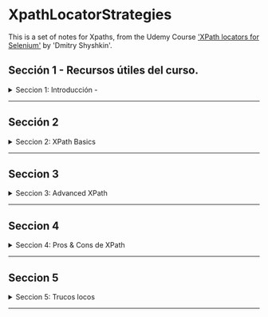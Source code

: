 # XpathLocatorStrategies

This is a set of notes for Xpaths, from the Udemy Course ['XPath locators for Selenium'](https://www.udemy.com/course/xpath-locators-for-selenium/) by 'Dmitry Shyshkin'.

## Sección 1 - Recursos útiles del curso.

<details>

<summary> Seccion 1: Introducción - </summary>

<details>

<summary>Páginas Web</summary>

1. [Test Login](https://practicetestautomation.com/practice-test-login/)
2. [Test Exceptions](https://practicetestautomation.com/practice-test-exceptions/)
3. [GitHub Repo - XPath-locators-for-Selenium](https://github.com/dimashyshkin/XPath-locators-for-Selenium)

</details>

<details>

<summary>Plugins para facilitar la vida.</summary>

1. FireFox

   - xPath Finder

2. Chrome
   - Ranorex Selocity
   - SelectorsHub
   - CSS and XPath checker
   - Relative Xpath Helper
   - TruePath
   - Chro Path
   - Selectors Hub - XPath helper

</details>

### Shortcuts de Teclado

<details>

<summary>TRUCOS</summary>

En el explorador Google CHROME:

1. Abrir el Inspector de Elementos, para ver el Document Object Model (DOM).

   1. > CTRL + SHIFT + I
   2. > F12
   3. > Click Derecho > Inspeccionar

2. Abrir directamente abre el Selector de WebElements en el DOM.
   1. > CTRL + SHIFT + C
   2. > CTRL + F - Abre un buscador para validar Xaths

</details>

</details>

---

## Sección 2

<details>

<summary>Seccion 2: XPath Basics</summary>

### Xpath Meaning

<details>

<summary>Xpath significa</summary>

XML Path  Language it's a Query Language for selecting **nodes** from a XML document.

</details>

### XPATH Formula:

<details>

<summary>Xpath explicado</summary>

```
//tag[@attribute="value"]
```

</details>

### Estrategias de localización:

<details>

<summary>9 estrategias de localizacion</summary>

1. By locator = By.id("id_del_elemento");

2. By locator_name = By.name("name_elemnt");

3. By locator_className = By.className("clase_elemento");

4. By locator_tagName = By.tagName("tag");

5. By locator_linktext = By.linkText("texto_link");

6. By locator_partialLinkText = By.partialLinkText("parte_texto");

7. By locator_cssSelector = By.cssSelector("input[name='q']");

8. By locator_Xpath = By.xpath("//input[@name='q']");

9. JavaScript

```
JavascriptExecutor js = (JavascriptExecutor) driver;

WebElement searchBox = (WebElement)js.executeScript("return document.getElementsByName('q')[0]");
```

</details>

### Inspector de Elementos

<details>

<summary>Todo es relativo</summary>

- Usando el elemento 'Submit', hacia arriba, tiene 2 'hermanos' y 1 'padre.

![alt text](image-13.png)

- Usando el 'Form', hacia abajo, tiene 3 hijos.


![alt text](image-15.png)


</details>

### Terminlogía de los XPaths

<details>

<summary>Conceptos</summary>

1. Tipos de **nodos** en Xpath:
   - Element
   - Attribute
   - Text
   - Document
   - etc..
2. **Atomic Values**:
   - Nodos SIN hijos ni Padres.
3. **Relaciones** entre Nodos:
   - Padre
   - Hijo
   - Hermano
   - Ancestro
   - Descendiente
4. Tipos de XPath:
   1. Absolutos
      - Manera directa de localizar un elemento
      - Comienzan desde el Origen del DOM.
      - No son robustos ni confiables  (se arruinan con cualquier cambio en la página antes de nuestro elemento)
   2. Relativos (los que debemos usar)
      - Comienzan desde un Nodo que nosotros elegimos.
      - Mas cortos y fáciles de leer.
      - Estrategia de localización mas robusta.

</details>

### Sintaxis Básica de XPath

<details>

<summary>XPath Relativo e Hijo</summary>

- Tenemos un elemento 'PADRE' tipo 'Div' con un 'Id'

  - Dentro tiene otras cosas, pero las que nos interesa es el INPUT

- Elemento PADRE, usado como `XPath Relativo` o referencia:

```
//div[@id='row2']
```

![alt text](image-2.png)

- Con este punto de partida, nos dirigimos al elemento HIJO, el único tipo `INPUT`.
- Como no hay otro similar, el XPath queda:

```
//div[@id='row2']/input
```

![alt text](image-3.png)

</details>

### Diferencia entre '/' vs '//' vs './' vs '..//'

<details>

<summary>Diferencias clave en Nodos</summary>

---

1.  / - una diagonal
    - Usado al inicio del XPath, selecciona un elemento RAÍZ.
    - Usado para crear XPaths Absolutos
    - Abreviación de 'Child Node' - Nodo Hijo

#### Ejemplo 1:

```
/HTML/Body
```

El elemento raíz `HTML` contiene 2 hijos, `HEAD`y `BODY`

![alt text](image-4.png)

---

2.  // - doble diagonal

    - Abreviatura de 'descendiente' o 'Self Node'.
    - Para 'XPaths Relativos'
    - Selecciona un elemento en cualquier lugar de la página.

#### Ejemplo 2:

- Usando un elemento relativo, vamos buscando todos los elementos hijos en el árbol del DOM hasta encontrar los de tipo 'INPUT'.

- En este caso son 2 distintos.

```
//div[@id='rows']/div/div/input
```

![alt text](image-5.png)

**NOTA:** podemos `anidar` NODOS RELATIVOS para usar el Nodo Padre como nuevo RAIZ.

El XPath anterior, se puede reescribir como

```
//div[@id='rows']//input
```

Obteniendo el mismo resultado:

- **Dentro** del DIV element con ID = 'rows' (`Nodo Relativo`), **BUSCA** en cualquier lugar **elementos descendiente** con TAG tipo `INPUT`.

![alt text](image-6.png)

---

3. Uso de .// con 'Context Element'

- Este necesita un 'Context Element' en SELENIUM para funcionar, de otro modo no hace nada en el Navegador.
- Este es el código

```java
package com.practicetestautomation;

import java.util.List;

import org.openqa.selenium.By;
import org.openqa.selenium.WebElement;
import org.openqa.selenium.support.ui.ExpectedConditions;
import org.openqa.selenium.support.ui.WebDriverWait;
import org.testng.Assert;
import org.testng.annotations.Test;

public class RelativeXpathTests extends BaseTest {

	private String url = "https://practicetestautomation.com/practice-test-exceptions/";

	@Test(priority = 1)
	public void relativeXpathTest() {
		driver.get(url);

		// Find and click 'Add' button to add second row
		WebElement addButton = driver.findElement(By.id("add_btn"));
		addButton.click();

		// Use Explicit wait to wait for the second row to be visible
		WebDriverWait wait = new WebDriverWait(driver, 15);
		wait.until(ExpectedConditions.visibilityOfElementLocated(By.xpath("//div[@id='row2']")));

		// Get list of all rows
		List<WebElement> rows = driver.findElements(By.xpath("//div[@id='row2']/*[@id='save_btn']"));

		String actualText = null;

		// Iterate over each row in the list - this 'row' are the CONTEXT ELEMENT
		for (WebElement row : rows) {
			// Get text from label element for each 'row'
			String label = row.findElement(By.xpath(".//label")).getText(); // Look for //label inside CONTEXT ELEMENT
			System.out.println("Label text is: " + label);

			if (label.equals("Row 2")) {
				// If label equals Row 2, type Sushi into input field
				System.out.println("Typing 'sushi' into input field");
				row.findElement(By.xpath(".//input")).sendKeys("Sushi"); // Look for //label inside CONTEXT ELEMENT

				// Save new value by pushing Save button
				driver.findElement(By.xpath("//div[@id='row2']/*[@id='save_btn']")).click();

				// Get new value to use in the assertion
				actualText = row.findElement(By.xpath(".//input")).getAttribute("value"); // Look for //input inside CONTEXT ELEMENT
				break;
			}
		}
		Assert.assertEquals(actualText, "Sushi");
	}
}
```

</details>

### Diferencia entre 'Position' e 'Index'

<details>

<summary>XPath con múltiples resultados, y los métodos para definir elementos.</summary>

- Cuando encontramos una página que nos arroja varios resultados para un XPath, requerimos definir cuál es el elemento que queremos.

- Por ejemplo, en la página bajo prueba, si elegimos un elemento `H5` nos encuentra 6 resultados.

- `NOTA`: En los XPaths, los índices comienzan en '1', no en 'CERO' como los lenguajes de programación.

```
//H5
```

![alt text](image-7.png)


</details>


---


<details>

<summary>INDEX</summary>

- Un Índice XPath comienza en '1'

```
//H5[2]
```

- Para elegir un único elemento XPath, debemos encerrar entre `paréntesis cuadrados` la dirección del elemento.

![alt text](image-8.png)


- Para XPaths con `atributos`, se debe encerrar entre `paréntesis` el XPath completo y al final entre `corchetes` se coloca el índice.

```
(//div[@class='row'])[2]
```

![alt text](image-20.png)

---

- Ahora, digamos que dentro de este elemento, queremos el botón `REMOVE`. 
- Podemos usar la búsqueda de elementos hijos de este elemento.

```
(//div[@class='row'])[2]/button[3]
```

![alt text](image-21.png)

- Pero, podemos mejorar el XPath, teniendo en cuenta una consideración del método `INDEX`.

- `OJO` : si escribimos este comando, nos dará como resultado que efectivamente encontró los 6 botones, que coinciden con el criterio de búsqueda:

![alt text](image-23.png)

```
//div[@class='row']/button
```

![alt text](image-22.png)


- `PERO` si ponemos los corchetes, NO va encontrar nuestro elemento.

```
//div[@class='row']/button[6]
```

- Por que, XPath va a buscar dentro del `PRIMER` elemento que cumpla la condición de ser DIV y tener clase ROW, el sexto elemento tipo BUTTON.

- Y sabemos por el DOM que sólo contiene 3 elementos.

- La sintaxis correcta, es nuevamente, envolver TODO el XPath entre `paréntesis` para que PRIMERO busque TODOS los elementos tipo BUTTON dentro de TODOS los DIV con clase ROW.



```
(//div[@class='row']/button)[6]
```

- Y ahora sí, encontrados TODOS, elegir ya sea el último, o el índice '6'.

![alt text](image-24.png)



```
(//div[@class='row']/button)[last()]
```

- De esta manera, encerrando entre paréntesis todo el XPath para buscar primero todos los elementos, también funciona el truco del comando 'last()'.

</details>



---

<details>

<summary>position()</summary>

- Así como el Index, el comando `[position()=X]` también arroja un único elemento XPath por `punteros`.

```
//H5[position()=3]
```

- Si hacen lo mismo, ¿para qué sirve?

![alt text](image-9.png)

Por que, a diferencia de INDEX, con `POSITION` podemos jugar con los `punteros`.

![alt text](image-10.png)

---

---


- Imaginemos que por alguna razón NO necesitamos el primer resultado, sólo los que dicen 'Test Case X: ...'

- SABIENDO que el elemento que NO queremos está en la `primera posición`, podemos excluirlo de la búsqueda con XPath.


```
//H5[position()!=1]
```

- De esta manera podemos elegir todos los elementos `H5`, excluyendo el primero, y ahora únicamente encontrará 5 elementos.

![alt text](image-16.png)

- `POSITION`es un método versátil, con el que podemos conseguir el mismo resultado combinando los operadores.

![alt text](image-17.png)

</details>


---

<details>

<summary>last()</summary>

- Si no sabemos el número de elementos, pero estamos seguros de que el que necesitamos es el último, podemos usar `LAST` como comando.

```
//H5[last()]
```

- Y seleccionará el último elemento del tipo que le indiquemos:

![alt text](image-18.png)

- Siendo posible además, elegir en reversa desde esa posición, similar al sistema de `arrays`de Python.

```
//H5[last()-1]
```


![alt text](image-19.png)


</details>

### XPaths Functions - TEXT

---

<details>

<summary>text()</summary>

- La fórmula para encontrar un elemento por su TEXTO es:

```
//tag[text()='value']
```

- PERO, se debe escribir el texto COMPLETO tal cual aparece en el DOM.

```
//h5[text()='Create list of your favorite foods']
```

![alt text](image-25.png)

- Otra manera de lograr el mismo resultado es:

```
//h5[normalize-space()='Create list of your favorite foods']
```

- Funciona para cualquier tipo de elemento que contenga TEXTO.

```
//a[text()='Selenium WebDriver with Java for beginners program']
```

![alt text](image-26.png)

</details>

---

### XPath Functions - contains

<details>

<summary>contains()</summary>

- Permite seleccionar un elemento por el contenido `parcial` de un `atributo` en el DOM.
- Esta función es útil para `elementos parcialmente dinámicos`.


Por ejemplo, si un ID tiene valores `parcialmente dinámicos`.

![alt text](image-27.png)

- La fórmula es:

```
//tag[contains(@attribute,'partial value')]
```

![alt text](image-28.png)


- También es útil con, por ejemplo, `etiquetas` tipo `CLASS` que contienen atributos muy largos.
- Podemos encontrar el mismo elemento sin necesidad de escribir todo el `valor`.

```
//body[contains(@class,'page-template-test_exceptions')]
```

![alt text](image-29.png)

- También podemos encontrar varios elementos que comparten cierta característica.

```
id="edit_btn"
id="save_btn"
id="add_btn"
```

![alt text](image-30.png)

```
$x("//button[contains(@id,'_btn')]")
```

![alt text](image-31.png)

- Finalmente, podemos encontrar un elemento por su `texto parcial` usando XPath.
- En lugar del atributo, usamos la función `text` dentro de `contains` de la siguiente manera.

![alt text](image-32.png)

- Escribimos sólo una parte del texto del elemento.

```
$x("//p[contains(text(),'This page is created')]")
```

![alt text](image-33.png)

- FIN

</details>

---

### XPath Function - Starts with

<details>

<summary>starts-with()</summary>

- Esta función es similar a `contains()`, pero es mas específica en su sintaxis.
- Requiere, como su nombre lo indica, únicamente el inicio del `valor` del `atributo`.
- La fórmula es:

```
//tag[starts-with(@attribute,'beginning')]
```

Por ejemplo, para el elemento:

![alt text](image-34.png)

- Con código HTML:

```
 <input type="text" class="input-field" value="Pizza" disabled="true">
```

- Podemos usar el `valor` del  `atributo` 'CLASS'
- Y el XPath con la función `starts-with()` quedaría de la siguiente manera:

```
//input[starts-with(@class,'input')]
```

![alt text](image-35.png)

- De la misma manera que con `contains()`, podemos usar esta función para encontrar `TEXTO`.

![alt text](image-36.png)

- Por ejemplo, para este elemento, podemos usar el siguiente XPath.

```
//p[starts-with(text(),'This page')]
```

![alt text](image-37.png)

</details>

---

### XPath Function - NOT

<details>

<summary>not()</summary>

- La fórmula es muy sencilla:

```
//tag[not(anything we learned before)]
```

- Busca todos los elementos que cumplan la condición, PERO IGNORA el que te estoy definiiendo.

![alt text](image-38.png)

- Por ejemplo, si buscamos únicamente la etiqueta `botón` encontraremos 5 resultados:

![alt text](image-39.png)

- Si elegimos uno en particular, el resulado es ese botón:

```
//button[@id='edit_btn']
```

![alt text](image-40.png)

---

- Ahora, si usamos la función `not()`, el resultado son los 5 elementos originales, `excepto` el que definimos.

```
//button[not(@id='edit_btn')]
```

![alt text](image-41.png)


---

- Podemos excluir cualquier elemento, con cualquier método que aprendimos:

```
//H5
```

- Recordemos que en el ejercicio del `position()` exlcuímos el primer elemento.

- Eso, también se puede lograr con la función `not()` de varias maneras.

```
//H5[not(position()=1)]
//H5[not(text()='Create list of your favorite foods')]
//H5[not(contains(text(),'favorite foods))]
```

![alt text](image-42.png)

</details>



</details>

---

## Seccion 3

<details>

<summary>Seccion 3: Advanced XPath</summary>

---

### Operador - OR

<details>

<summary>or</summary>

- A veces, un mismo loclaizador se necesita escribir distinto dependiendo del navegador.

![alt text](image-45.png)

- Para esto, existen distintos operadores de XPath, pero sólo `OR` y `AND` son útiles en Automation.

![alt text](image-44.png)

- Con estas herramientas, podemos hacer estrategias de localización complejas.

- Por ejemplo, de nuestra página muestra, podemos elegir múltiples elementos.

```
//button[@name='Add']
```

![alt text](image-46.png)

```
//button[@name='Remove']
```

![alt text](image-47.png)

- En la página, en total, hay 8 botones:

![alt text](image-48.png)

- Entonces, si ambos comparten `etiqueta` para elegir `ambos` debemos agrupar el `predicado` del XPath.

```
//button[@name='Add' or @name='Remove']
```

- Podemos usar cualquier atributo del Xpath para la función.

```
//button[@name='Add' or @id='remove_btn']
```



</details>

---

### Operador - AND

<details>

<summary>and</summary>

- Cuando necesitamos definir exactamente la unicidad de un elemento web, entonces debemos añadir condiciones para su cumplimiento simultáneo.

- Para ello, debemos `añadir` condiciones al predicado (no siempre con `valor` en ellos)

```
//button[@class and @name='Save']
```

- Este ejemplo nos arroja 2 resultados, por que uno está oculto.

- Los elementos ocultos tienen este atributo.

```
style="display: none;"
```

- Entonces, debemos añadir a la condición de la estrategia de loclaización, este dato:

```
//button
```

- 8 resultados

```
//button[@class='btn']
```

- 6 resultados

```
//button[@class='btn' and not(@style='display: none;')]
```

- 2 resultados, los que queremos:

![alt text](image-49.png)

- Otra manera de usar la sintaxis `AND` es sencillamente, agrupar entre `corchetes` los `predicados`.

```
//button [@class='btn'] [not(@style='display: none;')]
```

</details>

---

### Otro Terminología 3

<details>

<summary>Tema Nuevo</summary>

You can add text HERE.

</details>

---

### Otro Terminología 4

<details>

<summary>Tema Nuevo</summary>

You can add text HERE.

</details>

---

### Otro Terminología 5

<details>

<summary>Tema Nuevo</summary>

You can add text HERE.

</details>

---

### Otro Terminología 6

<details>

<summary>Tema Nuevo</summary>

You can add text HERE.

</details>

---

### Otro Terminología 7

<details>

<summary>Tema Nuevo</summary>

You can add text HERE.

</details>

</details>

---

## Seccion 4

<details>

<summary>Seccion 4: Pros & Cons de XPath</summary>

You can add text within a collapsed section.

You can add an image or a code block, too.

</details>

---

## Seccion 5

<details>

<summary>Seccion 5: Trucos locos</summary>

---

<details>

<summary>Podemos usar un '*' en lugar del TAG.</summary>

```
//tag[@attribute="value"]      ->  //*[@id="validationCustom01"]
```

![alt text](image.png)

</details>

---

<details>

<summary>Podemos probar los XPaths directamente en el Navegador</summary>

> CTRL + SHIFT +I > Console

Usamos la siguiente sintaxis:

> $x("//\*[@id='validationCustom01']")

![alt text](image-1.png)

**TIP:** Todo dento de comillas dobles, deben ser comillas SIMPLES, por Sintaxis. 'Valores' de las etiquetas.

</details>

</details>

---
